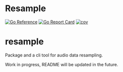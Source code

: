 # Resample

[![Go Reference](https://pkg.go.dev/badge/github.com/Gunter-Q12/Resample.svg)](https://pkg.go.dev/github.com/Gunter-Q12/Resample)
[![Go Report Card](https://goreportcard.com/badge/github.com/Gunter-Q12/Resample)](https://goreportcard.com/report/github.com/Gunter-Q12/Resample)
[![cov](https://Gunter-Q12.github.io/Resample/badges/coverage.svg)](https://github.com/Gunter-Q12/Resample/actions)

# resample
Package and a cli tool for audio data resampling.

Work in progress, README will be updated in the future.